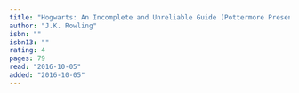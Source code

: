 ```yaml
---
title: "Hogwarts: An Incomplete and Unreliable Guide (Pottermore Presents, #3)"
author: "J.K. Rowling"
isbn: ""
isbn13: ""
rating: 4
pages: 79
read: "2016-10-05"
added: "2016-10-05"
---
```


